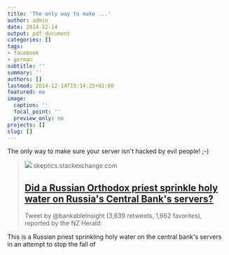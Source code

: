 ```yaml
---
title: 'The only way to make ...'
author: admin
date: 2014-12-14
output: pdf_document
categories: []
tags:
- facebook
- german
subtitle: ''
summary: ''
authors: []
lastmod: 2014-12-14T15:14:25+01:00
featured: no
image:
  caption: ''
  focal_point: ''
  preview_only: no
projects: []
slug: []
---
```

The only way to make sure your server isn't hacked by evil people! ;-)
> [![](https://cdn.sstatic.net/Sites/skeptics/Img/apple-touch-icon@2.png?v=84eb07e70fd7)](http://skeptics.stackexchange.com/questions/24058/did-a-russian-orthodox-priest-sprinkle-holy-water-on-russias-central-banks-ser)
> skeptics.stackexchange.com
> ## [Did a Russian Orthodox priest sprinkle holy water on Russia's Central Bank's servers?](http://skeptics.stackexchange.com/questions/24058/did-a-russian-orthodox-priest-sprinkle-holy-water-on-russias-central-banks-ser)
>
>Tweet by @bankableInsight (3,639 retweets, 1,662 favorites), reported by the NZ Herald:

This is a Russian priest sprinkling holy water on the central bank's
servers in an attempt to stop the fall of 

